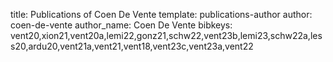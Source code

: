 title: Publications of Coen De Vente
template: publications-author
author: coen-de-vente
author_name: Coen De Vente
bibkeys: vent20,xion21,vent20a,lemi22,gonz21,schw22,vent23b,lemi23,schw22a,less20,ardu20,vent21a,vent21,vent18,vent23c,vent23a,vent22